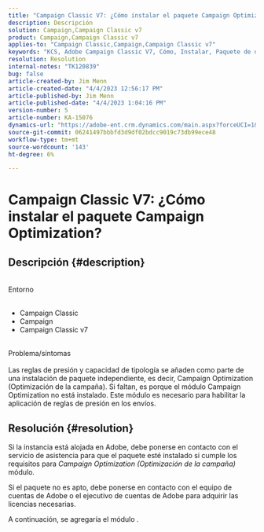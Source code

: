 ```yaml
---
title: "Campaign Classic V7: ¿Cómo instalar el paquete Campaign Optimization?"
description: Descripción
solution: Campaign,Campaign Classic v7
product: Campaign,Campaign Classic v7
applies-to: "Campaign Classic,Campaign,Campaign Classic v7"
keywords: "KCS, Adobe Campaign Classic V7, Cómo, Instalar, Paquete de optimización de Campaign, Adobe Campaign, Adobe Campaign Classic"
resolution: Resolution
internal-notes: "TK120839"
bug: false
article-created-by: Jim Menn
article-created-date: "4/4/2023 12:56:17 PM"
article-published-by: Jim Menn
article-published-date: "4/4/2023 1:04:16 PM"
version-number: 5
article-number: KA-15076
dynamics-url: "https://adobe-ent.crm.dynamics.com/main.aspx?forceUCI=1&pagetype=entityrecord&etn=knowledgearticle&id=772bfd14-e8d2-ed11-a7c7-6045bd006b4b"
source-git-commit: 06241497bbbfd3d9df02bdcc9019c73db99ece48
workflow-type: tm+mt
source-wordcount: '143'
ht-degree: 6%

---
```


# Campaign Classic V7: ¿Cómo instalar el paquete Campaign Optimization?

## Descripción {#description}

<br>Entorno<br><br>
- Campaign Classic
- Campaign
- Campaign Classic v7


<br>Problema/síntomas<br><br>
Las reglas de presión y capacidad de tipología se añaden como parte de una instalación de paquete independiente, es decir, Campaign Optimization (Optimización de la campaña). Si faltan, es porque el módulo Campaign Optimization no está instalado.
Este módulo es necesario para habilitar la aplicación de reglas de presión en los envíos.




## Resolución {#resolution}


Si la instancia está alojada en Adobe, debe ponerse en contacto con el servicio de asistencia para que el paquete esté instalado si cumple los requisitos para *Campaign Optimization (Optimización de la campaña)* módulo.

Si el paquete no es apto, debe ponerse en contacto con el equipo de cuentas de Adobe o el ejecutivo de cuentas de Adobe para adquirir las licencias necesarias.

A continuación, se agregaría el módulo .
